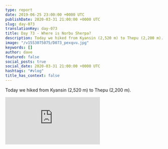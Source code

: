 ```yaml
---
type: report
date: 2019-06-25 23:00:00 +0000 UTC
publishDate: 2020-03-31 21:00:00 +0000 UTC
slug: day-073
translationKey: day-073
title: Day 73 - Where is Norbu Sherpa?
description: Today we hiked from Kyansin (2,520 m) to Thepu (2,200 m).
image: "/v1553075075/D073_pexqvu.jpg"
keywords: []
author: dave
featured: false
social_posts: true
social_date: 2020-03-31 21:00:00 +0000 UTC
hashtags: "#vlog"
title_has_context: false
---
```


Today we hiked from Kyansin (2,520 m) to Thepu (2,200 m).

<iframe class="youtube" src="https://www.youtube.com/embed/mMQMxfOvt48" frameborder="0" allow="accelerometer; autoplay; encrypted-media; gyroscope; picture-in-picture" allowfullscreen></iframe>

